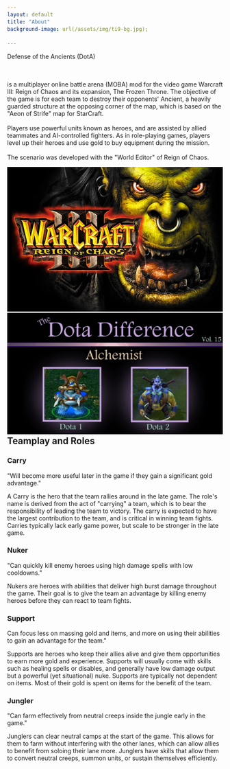 ```yaml
---
layout: default
title: "About"
background-image: url(/assets/img/ti9-bg.jpg);

---
```

<div class="hero-wrapper">   
<p class="about-text">
<span class="line line1"></span>
<span class="dota-text">Defense of the Ancients (DotA)</span> 


<br><br> is a multiplayer online battle arena (MOBA) mod for the video game Warcraft III: Reign of Chaos and its expansion, The Frozen Throne. The objective of the game is for each team to destroy their opponents' Ancient, a heavily guarded structure at the opposing corner of the map, which is based on the "Aeon of Strife" map for StarCraft.<br><br> Players use powerful units known as heroes, and are assisted by allied teammates and AI-controlled fighters. As in role-playing games, players level up their heroes and use gold to buy equipment during the mission.
<br>
<br>
The scenario was developed with the "World Editor" of Reign of Chaos.</p>


<img src="/assets/img/roc.jpeg" data-isClicked="false" class="hero-image-wc3">  

</div>

<img class="alch-diff" data-hasAnimated="false" src="/assets/img/alch-diff.jpg">

<h2 style="margin:auto;">
Teamplay and Roles
</h2>

<div class="subheader-div">
<h3 class="sub-header">Carry</h3>
<p class="about-text"> 
"Will become more useful later in the game if they gain a significant gold advantage."

A Carry is the hero that the team rallies around in the late game. The role's name is derived from the act of "carrying" a team, which is to bear the responsibility of leading the team to victory. The carry is expected to have the largest contribution to the team, and is critical in winning team fights. Carries typically lack early game power, but scale to be stronger in the late game.
</p>

</div>

<div class="subheader-div"> 
<h3 class="sub-header">Nuker</h3>
<p class="about-text"> 
"Can quickly kill enemy heroes using high damage spells with low cooldowns."

Nukers are heroes with abilities that deliver high burst damage throughout the game. Their goal is to give the team an advantage by killing enemy heroes before they can react to team fights.
</p>

</div>

<div class="subheader-div"> 
<h3 class="sub-header">Support</h3>
<p class="about-text"> 
Can focus less on massing gold and items, and more on using their abilities to gain an advantage for the team."

Supports are heroes who keep their allies alive and give them opportunities to earn more gold and experience. Supports will usually come with skills such as healing spells or disables, and generally have low damage output but a powerful (yet situational) nuke. Supports are typically not dependent on items. Most of their gold is spent on items for the benefit of the team.
</p>
</div>

<div class="subheader-div"> 

<h3 class="sub-header">Jungler</h3>
<p class="about-text"> 
"Can farm effectively from neutral creeps inside the jungle early in the game."

Junglers can clear neutral camps at the start of the game. This allows for them to farm without interfering with the other lanes, which can allow allies to benefit from soloing their lane more. Junglers have skills that allow them to convert neutral creeps, summon units, or sustain themselves efficiently.
</p>
</div>

<div style="height:200px;"></div>

